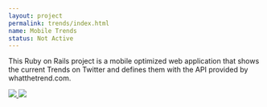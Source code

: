 ```yaml
---
layout: project
permalink: trends/index.html
name: Mobile Trends
status: Not Active
---
```


This Ruby on Rails project is a mobile optimized web application that shows
the current Trends on Twitter and defines them with the API provided by
whatthetrend.com.

<p class="gallery">
  <a href="http://www.flickr.com/photos/tsmango/5108649311/in/set-72157625227086120/" target="_blank">
    <img rel="" src="http://farm5.staticflickr.com/4091/5108649311_40afe6cf46_s.jpg" />
  </a>
  <a href="http://www.flickr.com/photos/tsmango/5108649117/in/set-72157625227086120/" target="_blank">
    <img rel="" src="http://farm2.staticflickr.com/1161/5108649117_f04b2d9dc4_s.jpg" />
  </a>
</p>